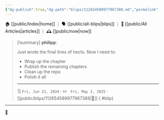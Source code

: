 ```yaml
---
{"dg-publish":true,"dg-path":"blips/112654589977967388.md","permalink":"/blips/112654589977967388/","title":"philipp on mastodon @ 2024-06-21"}
---
```



<div class="transclusion internal-embed is-loaded"><div class="markdown-embed">




🏠 [[public/Index\|home]]  ⋮ 🗣️ [[public/all-blips\|blips]] ⋮  📝 [[public/All Articles\|articles]]  ⋮ 🕰️ [[public/now\|now]]


</div></div>


> [!summary] **philipp**:
>
> Just wrote the final lines of hecto. Now I need to:
> - Wrap up the chapter
> - Publish the remaining chapters
> - Clean up the repo
> - Polish it all
> - - -
>
> 🗓️ <code>Fri, Jun 21, 2024</code>  · ✏️ <code> Fri, May 2, 2025</code>  · [[public/blips/112654589977967388\|🔗]]
{ #blip}


- - -

 👾
